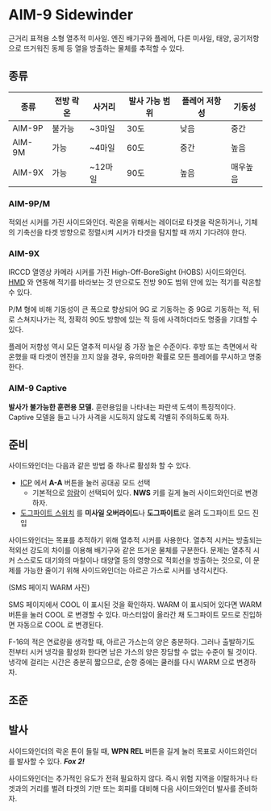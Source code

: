 # AIM-9 Sidewinder
근거리 표적용 소형 열추적 미사일. 엔진 배기구와 플레어, 다른 미사일, 태양, 공기저항으로 뜨거워진 동체 등 열을 방출하는 물체를 추적할 수 있다.

## 종류
| 종류 | 전방 락온 | 사거리 | 발사 가능 범위 | 플레어 저항성  | 기동성 |
| --- | ------- | ---- | ---------- | ----------- | ---- |
| AIM-9P | 불가능 | ~3마일 | 30도 | 낮음 | 중간 |
| AIM-9M | 가능 | ~4마일 | 60도 | 중간 | 높음 |
| AIM-9X | 가능 | ~12마일 | 90도 | 높음 | 매우높음 |

### AIM-9P/M
적외선 시커를 가진 사이드와인더. 락온을 위해서는 레이더로 타겟을 락온하거나, 기체의 기축선을 타겟 방향으로 정렬시켜 시커가 타겟을 탐지할 때 까지 기다려야 한다.

### AIM-9X
IRCCD 열영상 카메라 시커를 가진 High-Off-BoreSight (HOBS) 사이드와인더. [HMD](/항전장비/hmd) 와 연동해 적기를 바라보는 것 만으로도 전방 90도 범위 안에 있는 적기를 락온할 수 있다.

P/M 형에 비해 기동성이 큰 폭으로 향상되어 9G 로 기동하는 중 9G로 기동하는 적, 뒤로 스쳐지나가는 적, 정확히 90도 방향에 있는 적 등에 사격하더라도 명중을 기대할 수 있다.

플레어 저항성 역시 모든 열추적 미사일 중 가장 높은 수준이다. 후방 또는 측면에서 락온했을 때 타겟이 엔진을 끄지 않을 경우, 유의마한 확률로 모든 플레어를 무시하고 명중한다.

### AIM-9 Captive
**발사가 불가능한 훈련용 모델.** 훈련용임을 나타내는 파란색 도색이 특징적이다. Captive 모델을 들고 나가 사격을 시도하지 않도록 각별히 주의하도록 하자.

## 준비

사이드와인더는 다음과 같은 방법 중 하나로 활성화 할 수 있다.

* [ICP](/매뉴얼/f16/icp-ded) 에서 **A-A** 버튼을 눌러 공대공 모드 선택
    * 기본적으로 [암람](/매뉴얼/f16/공대공/aim-120)이 선택되어 있다. **NWS** 키를 길게 눌러 사이드와인더로 변경하자.
* [도그파이트 스위치](/매뉴얼/f16/키설정/throttle) 를 **미사일 오버라이드**나 **도그파이트**로 올려 도그파이트 모드 진입

사이드와인더는 목표를 추적하기 위해 열추적 시커를 사용한다. 열추적 시커는 방출되는 적외선 강도의 차이를 이용해 배기구와 같은 뜨거운 물체를 구분한다. 문제는 열추직 시커 스스로도 대기와의 마찰이나 태양열 등의 영향으로 적회선을 방출하는 것으로, 이 문제를 가능한 줄이기 위해 사이드와인더는 아르곤 가스로 시커를 냉각시킨다.

(SMS 페이지 WARM 사진)

SMS 페이지에서 COOL 이 표시된 것을 확인하자. WARM 이 표시되어 있다면 WARM 버튼을 눌러 COOL 로 변경할 수 있다. 마스터암이 올라간 채 도그파이트 모드로 진입하면 자동으로 COOL 로 변경된다.

F-16의 적은 연료량을 생각할 때, 아르곤 가스는의 양은 충분하다. 그러나 출발하기도 전부터 시커 냉각을 활성화 한다면 남은 가스의 양은 장담할 수 없는 수준이 될 것이다. 냉각에 걸리는 시간은 충분히 짧으므로, 순항 중에는 쿨러를 다시 WARM 으로 변경하자.

## 조준

## 발사

사이드와인더의 락온 톤이 들릴 때, **WPN REL** 버튼을 길게 눌러 목표로 사이드와인더를 발사할 수 있다. ***Fox 2!***

사이드와인더는 추가적인 유도가 전혀 필요하지 않다. 즉시 위험 지역을 이탈하거나 타겟과의 거리를 벌려 타겟의 기만 또는 회피를 대비해 다음 사이드와인더 발사를 준비하자.
